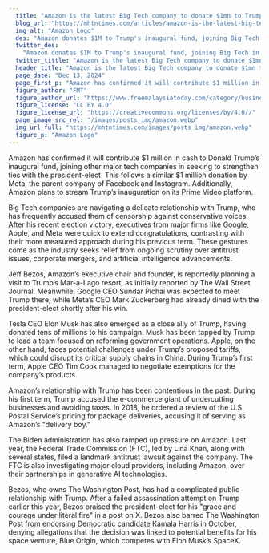 ```yaml
---
  title: "Amazon is the latest Big Tech company to donate $1mn to Trump fund"
  blog_url: "https://mhtntimes.com/articles/amazon-is-the-latest-big-tech-company-to-donate-$1mn-to-trump-fund"
  img_alt: "Amazon Logo"
  des: "Amazon donates $1M to Trump's inaugural fund, joining Big Tech in mending ties with the president-elect amid scrutiny over antitrust and AI issues. Read more on their evolving relationship."
  twitter_des:
    "Amazon donates $1M to Trump's inaugural fund, joining Big Tech in mending ties with the president-elect amid scrutiny over antitrust and AI issues. Read more on their evolving relationship."
  twitter_tittle: "Amazon is the latest Big Tech company to donate $1mn to Trump fund"
  header_title: "Amazon is the latest Big Tech company to donate $1mn to Trump fund"
  page_date: "Dec 13, 2024"
  page_first_p: "Amazon has confirmed it will contribute $1 million in cash to Donald Trump’s inaugural fund, joining other major tech companies in seeking to strengthen ties with the president-elect. This follows a similar $1 million donation by Meta, the parent company of Facebook and Instagram. Additionally, Amazon plans to stream Trump’s inauguration on its Prime Video platform."
  figure_author: "FMT"
  figure_author_url: "https://www.freemalaysiatoday.com/category/business/2019/02/01/amazon-profit-jumps-on-strong-holiday-quarter/"
  figure_license: "CC BY 4.0"
  figure_license_url: "https://creativecommons.org/licenses/by/4.0//"
  page_image_src_rel: "/images/posts_img/amazon.webp"
  img_url_full: "https://mhtntimes.com/images/posts_img/amazon.webp"
  figure_p: "Amazon Logo"
---
```


Amazon has confirmed it will contribute $1 million in cash to Donald Trump’s inaugural fund, joining other major tech companies in seeking to strengthen ties with the president-elect. This follows a similar $1 million donation by Meta, the parent company of Facebook and Instagram. Additionally, Amazon plans to stream Trump’s inauguration on its Prime Video platform.

Big Tech companies are navigating a delicate relationship with Trump, who has frequently accused them of censorship against conservative voices. After his recent election victory, executives from major firms like Google, Apple, and Meta were quick to extend congratulations, contrasting with their more measured approach during his previous term. These gestures come as the industry seeks relief from ongoing scrutiny over antitrust issues, corporate mergers, and artificial intelligence advancements.

Jeff Bezos, Amazon’s executive chair and founder, is reportedly planning a visit to Trump’s Mar-a-Lago resort, as initially reported by The Wall Street Journal. Meanwhile, Google CEO Sundar Pichai was expected to meet Trump there, while Meta’s CEO Mark Zuckerberg had already dined with the president-elect shortly after his win.

Tesla CEO Elon Musk has also emerged as a close ally of Trump, having donated tens of millions to his campaign. Musk has been tapped by Trump to lead a team focused on reforming government operations. Apple, on the other hand, faces potential challenges under Trump’s proposed tariffs, which could disrupt its critical supply chains in China. During Trump’s first term, Apple CEO Tim Cook managed to negotiate exemptions for the company’s products.

Amazon’s relationship with Trump has been contentious in the past. During his first term, Trump accused the e-commerce giant of undercutting businesses and avoiding taxes. In 2018, he ordered a review of the U.S. Postal Service’s pricing for package deliveries, accusing it of serving as Amazon’s "delivery boy."

The Biden administration has also ramped up pressure on Amazon. Last year, the Federal Trade Commission (FTC), led by Lina Khan, along with several states, filed a landmark antitrust lawsuit against the company. The FTC is also investigating major cloud providers, including Amazon, over their partnerships in generative AI technologies.

Bezos, who owns The Washington Post, has had a complicated public relationship with Trump. After a failed assassination attempt on Trump earlier this year, Bezos praised the president-elect for his "grace and courage under literal fire" in a post on X. Bezos also barred The Washington Post from endorsing Democratic candidate Kamala Harris in October, denying allegations that the decision was linked to potential benefits for his space venture, Blue Origin, which competes with Elon Musk’s SpaceX.
